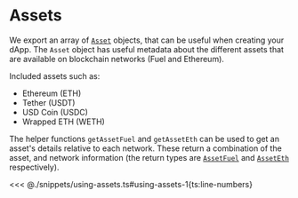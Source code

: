 # Assets

We export an array of [`Asset`](DOCS_API_URL/types/_fuel_ts_account.Asset.html) objects, that can be useful when creating your dApp. The `Asset` object has useful metadata about the different assets that are available on blockchain networks (Fuel and Ethereum).

Included assets such as:

- Ethereum (ETH)
- Tether (USDT)
- USD Coin (USDC)
- Wrapped ETH (WETH)

The helper functions `getAssetFuel` and `getAssetEth` can be used to get an asset's details relative to each network. These return a combination of the asset, and network information (the return types are [`AssetFuel`](DOCS_API_URL/types/_fuel_ts_account.AssetFuel.html) and [`AssetEth`](DOCS_API_URL/types/_fuel_ts_account.AssetEth.html) respectively).

<<< @./snippets/using-assets.ts#using-assets-1{ts:line-numbers}
